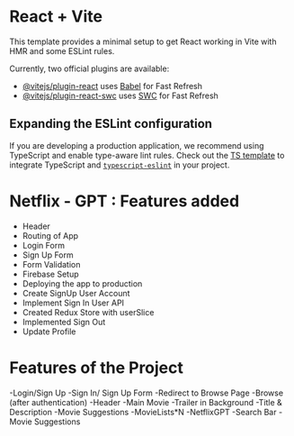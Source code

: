 # React + Vite

This template provides a minimal setup to get React working in Vite with HMR and some ESLint rules.

Currently, two official plugins are available:

- [@vitejs/plugin-react](https://github.com/vitejs/vite-plugin-react/blob/main/packages/plugin-react/README.md) uses [Babel](https://babeljs.io/) for Fast Refresh
- [@vitejs/plugin-react-swc](https://github.com/vitejs/vite-plugin-react-swc) uses [SWC](https://swc.rs/) for Fast Refresh

## Expanding the ESLint configuration

If you are developing a production application, we recommend using TypeScript and enable type-aware lint rules. Check out the [TS template](https://github.com/vitejs/vite/tree/main/packages/create-vite/template-react-ts) to integrate TypeScript and [`typescript-eslint`](https://typescript-eslint.io) in your project.

# Netflix - GPT : Features added

- Header
- Routing of App
- Login Form
- Sign Up Form
- Form Validation
- Firebase Setup
- Deploying the app to production
- Create SignUp User Account
- Implement Sign In User API
- Created Redux Store with userSlice
- Implemented Sign Out
- Update Profile

# Features of the Project

-Login/Sign Up
-Sign In/ Sign Up Form
-Redirect to Browse Page
-Browse (after authentication)
-Header
-Main Movie
-Trailer in Background
-Title & Description
-Movie Suggestions
-MovieLists\*N
-NetflixGPT
-Search Bar
-Movie Suggestions
